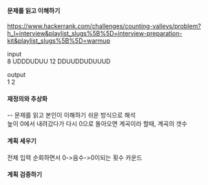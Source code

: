 #### 문제를 읽고 이해하기
https://www.hackerrank.com/challenges/counting-valleys/problem?h_l=interview&playlist_slugs%5B%5D=interview-preparation-kit&playlist_slugs%5B%5D=warmup

input</br>
8
UDDDUDUU
12
DDUUDDUDUUUD

output</br>
1
2
 
#### 재정의와 추상화<br>
-- 문제를 읽고 본인이 이해하기 쉬운 방식으로 해석<br>
높이 0에서 내려갔다가 다시 0으로 돌아오면 계곡이라 할때, 계곡의 갯수

#### 계획 세우기<br>
전체 입력 순회하면서 0->음수->0이되는 횟수 카운드

#### 계획 검증하기

